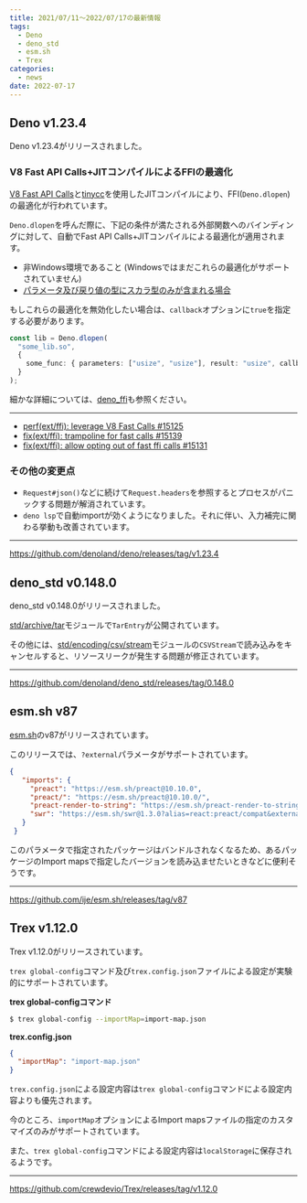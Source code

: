 ```yaml
---
title: 2021/07/11〜2022/07/17の最新情報
tags:
  - Deno
  - deno_std
  - esm.sh
  - Trex
categories:
  - news
date: 2022-07-17
---
```


## Deno v1.23.4

Deno v1.23.4がリリースされました。

### V8 Fast API Calls+JITコンパイルによるFFIの最適化

[V8 Fast API Calls](https://source.chromium.org/chromium/chromium/src/+/9a601a9424d46c2eb54ae30935407428ff6ca236:v8/include/v8-fast-api-calls.h)と[tinycc](https://github.com/TinyCC/tinycc)を使用したJITコンパイルにより、FFI(`Deno.dlopen`)の最適化が行われています。

`Deno.dlopen`を呼んだ際に、下記の条件が満たされる外部関数へのバインディングに対して、自動でFast API Calls+JITコンパイルによる最適化が適用されます。

- 非Windows環境であること (Windowsではまだこれらの最適化がサポートされていません)
- [パラメータ及び戻り値の型にスカラ型のみが含まれる場合](https://github.com/denoland/deno/blob/22a4998e299ca8658744c745d8f0afeba15730dc/ext/ffi/lib.rs#L690-L700)

もしこれらの最適化を無効化したい場合は、`callback`オプションに`true`を指定する必要があります。
        
```typescript
const lib = Deno.dlopen(
  "some_lib.so",
  {
    some_func: { parameters: ["usize", "usize"], result: "usize", callback: true },
  }
);
```

細かな詳細については、[deno_ffi](https://github.com/denoland/deno/blob/v1.23.4/ext/ffi/README.md)も参照ください。

---
        
- [perf(ext/ffi): leverage V8 Fast Calls #15125](https://github.com/denoland/deno/pull/15125)
- [fix(ext/ffi): trampoline for fast calls #15139](https://github.com/denoland/deno/pull/15139)
- [fix(ext/ffi): allow opting out of fast ffi calls #15131](https://github.com/denoland/deno/pull/15131)

### その他の変更点

- `Request#json()`などに続けて`Request.headers`を参照するとプロセスがパニックする問題が解消されています。
- `deno lsp`で自動importが効くようになりました。それに伴い、入力補完に関わる挙動も改善されています。

---

https://github.com/denoland/deno/releases/tag/v1.23.4

## deno_std v0.148.0

deno_std v0.148.0がリリースされました。

[std/archive/tar](https://deno.land/std@0.148.0/archive/tar.ts)モジュールで`TarEntry`が公開されています。

その他には、[std/encoding/csv/stream](https://deno.land/std@0.148.0/encoding/csv/stream.ts)モジュールの`CSVStream`で読み込みをキャンセルすると、リソースリークが発生する問題が修正されています。

---

https://github.com/denoland/deno_std/releases/tag/0.148.0

## esm.sh v87

[esm.sh](https://github.com/ije/esm.sh)のv87がリリースされています。

このリリースでは、`?external`パラメータがサポートされています。

```json
{
   "imports": {
     "preact": "https://esm.sh/preact@10.10.0",
     "preact/": "https://esm.sh/preact@10.10.0/",
     "preact-render-to-string": "https://esm.sh/preact-render-to-string@5.2.0?external=preact",
     "swr": "https://esm.sh/swr@1.3.0?alias=react:preact/compat&external=preact/compat"
   }
 }
```

このパラメータで指定されたパッケージはバンドルされなくなるため、あるパッケージのImport mapsで指定したバージョンを読み込ませたいときなどに便利そうです。

---

https://github.com/ije/esm.sh/releases/tag/v87

## Trex v1.12.0

Trex v1.12.0がリリースされています。

`trex global-config`コマンド及び`trex.config.json`ファイルによる設定が実験的にサポートされています。

**trex global-configコマンド**

```bash
$ trex global-config --importMap=import-map.json
```

**trex.config.json**

```json
{
  "importMap": "import-map.json"
}
```

`trex.config.json`による設定内容は`trex global-config`コマンドによる設定内容よりも優先されます。

今のところ、`importMap`オプションによるImport mapsファイルの指定のカスタマイズのみがサポートされています。

また、`trex global-config`コマンドによる設定内容は`localStorage`に保存されるようです。

---

https://github.com/crewdevio/Trex/releases/tag/v1.12.0

